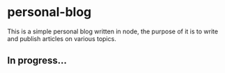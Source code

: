 # personal-blog

This is a simple personal blog written in node, the purpose of it is to write and publish articles on various topics.

## In progress...
